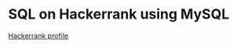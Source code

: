 # SQL on Hackerrank using MySQL

[Hackerrank profile](https://www.hackerrank.com/udayjain81?hr_r=1)
